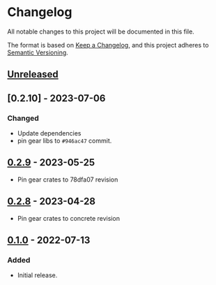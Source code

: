# Changelog
All notable changes to this project will be documented in this file.

The format is based on [Keep a Changelog](https://keepachangelog.com/en/1.0.0/),
and this project adheres to [Semantic Versioning](https://semver.org/spec/v2.0.0.html).

## [Unreleased]

## [0.2.10] - 2023-07-06
### Changed
- Update dependencies
- pin gear libs to `#946ac47` commit.

## [0.2.9] - 2023-05-25
- Pin gear crates to 78dfa07 revision

## [0.2.8] - 2023-04-28
- Pin gear crates to concrete revision

## [0.1.0] - 2022-07-13
### Added
- Initial release.

[Unreleased]: https://github.com/gear-dapps/app/compare/0.2.10...HEAD
[0.2.9]: https://github.com/gear-dapps/app/compare/0.2.9...0.2.10
[0.2.8]: https://github.com/gear-dapps/app/compare/0.2.8...0.2.
[0.2.8]: https://github.com/gear-dapps/app/compare/0.0.1...0.2.8
[0.1.0]: https://github.com/gear-dapps/app/compare/a40d727...0.1.0

